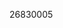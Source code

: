 [//]: # (Created by ./bin/manage_files.pl from ./species/Trichinella_t6/PRJNA257433/Trichinella_t6_PRJNA257433.publication.html on Thu Jun 11 13:46:22 2020)
26830005
